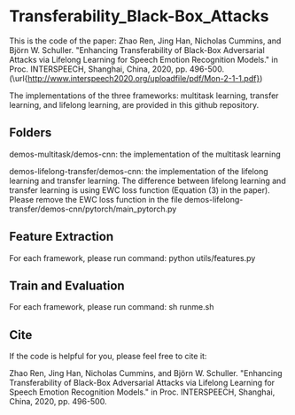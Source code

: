 # Transferability_Black-Box_Attacks

This is the code of the paper: Zhao Ren, Jing Han, Nicholas Cummins, and Björn W. Schuller. "Enhancing Transferability of Black-Box Adversarial Attacks via Lifelong Learning for Speech Emotion Recognition Models." in Proc. INTERSPEECH, Shanghai, China, 2020, pp. 496-500. (\url{http://www.interspeech2020.org/uploadfile/pdf/Mon-2-1-1.pdf})

The implementations of the three frameworks: multitask learning, transfer learning, and lifelong learning, are provided in this github repository.

## Folders 

demos-multitask/demos-cnn: the implementation of the multitask learning

demos-lifelong-transfer/demos-cnn: the implementation of the lifelong learning and transfer learning. The difference between lifelong learning and transfer learning is using EWC loss function (Equation (3) in the paper). Please remove the EWC loss function in the file demos-lifelong-transfer/demos-cnn/pytorch/main_pytorch.py


## Feature Extraction

For each framework, please run command: python utils/features.py

## Train and Evaluation

For each framework, please run command: sh runme.sh

## Cite

If the code is helpful for you, please feel free to cite it: 

Zhao Ren, Jing Han, Nicholas Cummins, and Björn W. Schuller. "Enhancing Transferability of Black-Box Adversarial Attacks via Lifelong Learning for Speech Emotion Recognition Models." in Proc. INTERSPEECH, Shanghai, China, 2020, pp. 496-500.





